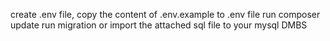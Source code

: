create .env file, copy the content of .env.example to .env file
run composer update
run migration or import the attached sql file to your mysql DMBS
